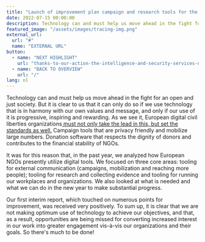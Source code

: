 ```yaml
---
title: "Launch of improvement plan campaign and research tools for the field of digital rights"
date: 2022-07-15 00:00:00
description: Technology can and must help us move ahead in the fight for an open and just society.
featured_image: "/assets/images/tracing-img.png"
external_url:
  url: "#"
  name: "EXTERNAL URL"
button:
  - name: "NEXT HIGHLIGHT"
    url: "thanks-to-our-action-the-intelligence-and-security-services-deleted-the-data-of-millions"
  - name: "BACK TO OVERVIEW"
    url: "/"
lang: nl
---
```


Technology can and must help us move ahead in the fight for an open and just society. But it is clear to us that it can only do so if we use technology that is in harmony with our own values and message, and only
if our use of it is progressive, inspiring and rewarding. As we see it, European digital civil liberties organizations[ must not only take the lead in this, but set the standards as well.](../../../../../Users/nick/Desktop/Evelyn/eu-tooling.bitsoffreedom.nl) Campaign tools that are privacy friendly and mobilize large numbers. Donation software that respects the dignity of donors and contributes to the financial stability of NGOs.

It was for this reason that, in the past year, we analyzed how European NGOs presently utilize digital tools. We focused on three core areas: tooling for external communication (campaigns, mobilization and reaching more people); tooling for research and collecting evidence and tooling for running our workplaces and organizations. We also looked at what is needed and what we can do in the new year to make substantial progress.

Our first interim report, which touched on numerous points for improvement, was received very positively. To sum up, it is clear that we are not making optimum use of technology to achieve our objectives, and that, as a result, opportunities are being missed for converting increased interest in our work into greater engagement vis-à-vis our organizations and their goals. So there's much to be done!